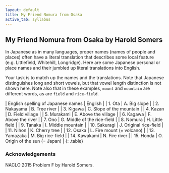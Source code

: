 ```yaml
---
layout: default
title: My Friend Nomura from Osaka
active_tab: syllabus
---
```


## My Friend Nomura from Osaka <span class="text-muted">by Harold Somers</span>

In Japanese as in many languages, proper names (names of people and places) often have a literal translation
that describes some local feature (e.g. Littlefield, Whitehill, Longridge). Here are some Japanese personal or
place names and their jumbled up literal translations into English.

Your task is to match up the names and the translations. Note that Japanese distinguishes long and short
vowels, but that vowel length distinction is not shown here. Note also that in these examples, `mount` and
`mountain` are different words, as are `field` and `rice-field`.

| English spelling of Japanese names | English |
| 1. Ota | A. Big slope |
| 2. Nakayama | B. Tree river |
| 3. Kigawa | C. Slope of the mountain |
| 4. Kazan | D. Field village |
| 5. Murakami | E. Above the village |
| 6. Kagawa | F. Above the river |
| 7. Ono | G. Middle of the rice-field |
| 8. Nomura | H. Little field |
| 9. Tanaka | I. Middle mountain |
| 10. Sakuragi | J. Original rice-field |
| 11. Nihon | K. Cherry tree |
| 12. Osaka | L. Fire mount (= volcano) |
| 13. Yamazaka | M. Big rice-field |
| 14. Kawakami | N. Fire river |
| 15. Honda | O. Origin of the sun (= Japan) |
{: .table}

### Acknowledgements

NACLO 2015 Problem F by Harold Somers.
